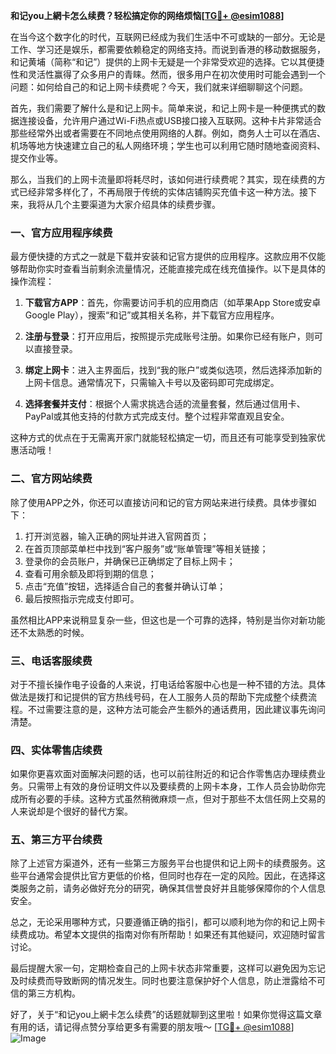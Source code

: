 **和记you上網卡怎么续费？轻松搞定你的网络烦恼[[TG💪+ @esim1088](https://t.me/s/esim1088)]**

在当今这个数字化的时代，互联网已经成为我们生活中不可或缺的一部分。无论是工作、学习还是娱乐，都需要依赖稳定的网络支持。而说到香港的移动数据服务，和记黄埔（简称“和记”）提供的上网卡无疑是一个非常受欢迎的选择。它以其便捷性和灵活性赢得了众多用户的青睐。然而，很多用户在初次使用时可能会遇到一个问题：如何给自己的和记上网卡续费呢？今天，我们就来详细聊聊这个问题。

首先，我们需要了解什么是和记上网卡。简单来说，和记上网卡是一种便携式的数据连接设备，允许用户通过Wi-Fi热点或USB接口接入互联网。这种卡片非常适合那些经常外出或者需要在不同地点使用网络的人群。例如，商务人士可以在酒店、机场等地方快速建立自己的私人网络环境；学生也可以利用它随时随地查阅资料、提交作业等。

那么，当我们的上网卡流量即将耗尽时，该如何进行续费呢？其实，现在续费的方式已经非常多样化了，不再局限于传统的实体店铺购买充值卡这一种方法。接下来，我将从几个主要渠道为大家介绍具体的续费步骤。

### 一、官方应用程序续费

最方便快捷的方式之一就是下载并安装和记官方提供的应用程序。这款应用不仅能够帮助你实时查看当前剩余流量情况，还能直接完成在线充值操作。以下是具体的操作流程：

1. **下载官方APP**：首先，你需要访问手机的应用商店（如苹果App Store或安卓Google Play），搜索“和记”或其相关名称，并下载官方应用程序。
   
2. **注册与登录**：打开应用后，按照提示完成账号注册。如果你已经有账户，则可以直接登录。
   
3. **绑定上网卡**：进入主界面后，找到“我的账户”或类似选项，然后选择添加新的上网卡信息。通常情况下，只需输入卡号以及密码即可完成绑定。
   
4. **选择套餐并支付**：根据个人需求挑选合适的流量套餐，然后通过信用卡、PayPal或其他支持的付款方式完成支付。整个过程非常直观且安全。

这种方式的优点在于无需离开家门就能轻松搞定一切，而且还有可能享受到独家优惠活动哦！

### 二、官方网站续费

除了使用APP之外，你还可以直接访问和记的官方网站来进行续费。具体步骤如下：

1. 打开浏览器，输入正确的网址并进入官网首页；
2. 在首页顶部菜单栏中找到“客户服务”或“账单管理”等相关链接；
3. 登录你的会员账户，并确保已正确绑定了目标上网卡；
4. 查看可用余额及即将到期的信息；
5. 点击“充值”按钮，选择适合自己的套餐并确认订单；
6. 最后按照指示完成支付即可。

虽然相比APP来说稍显复杂一些，但这也是一个可靠的选择，特别是当你对新功能还不太熟悉的时候。

### 三、电话客服续费

对于不擅长操作电子设备的人来说，打电话给客服中心也是一种不错的方法。具体做法是拨打和记提供的官方热线号码，在人工服务人员的帮助下完成整个续费流程。不过需要注意的是，这种方法可能会产生额外的通话费用，因此建议事先询问清楚。

### 四、实体零售店续费

如果你更喜欢面对面解决问题的话，也可以前往附近的和记合作零售店办理续费业务。只需带上有效的身份证明文件以及要续费的上网卡本身，工作人员会协助你完成所有必要的手续。这种方式虽然稍微麻烦一点，但对于那些不太信任网上交易的人来说却是个很好的替代方案。

### 五、第三方平台续费

除了上述官方渠道外，还有一些第三方服务平台也提供和记上网卡的续费服务。这些平台通常会提供比官方更低的价格，但同时也存在一定的风险。因此，在选择这类服务之前，请务必做好充分的研究，确保其信誉良好并且能够保障你的个人信息安全。

总之，无论采用哪种方式，只要遵循正确的指引，都可以顺利地为你的和记上网卡续费成功。希望本文提供的指南对你有所帮助！如果还有其他疑问，欢迎随时留言讨论。

最后提醒大家一句，定期检查自己的上网卡状态非常重要，这样可以避免因为忘记及时续费而导致断网的情况发生。同时也要注意保护好个人信息，防止泄露给不可信的第三方机构。

好了，关于“和记you上網卡怎么续费”的话题就聊到这里啦！如果你觉得这篇文章有用的话，请记得点赞分享给更多有需要的朋友哦～ [[TG💪+ @esim1088](https://t.me/s/esim1088)] 
![Image](https://i.postimg.cc/4NQfJmqS/Snipaste-2025-05-13-00-14-12.png)